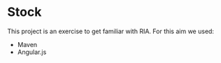 # Stock
This project is an exercise to get familiar with RIA.
For this aim we used:
- Maven
- Angular.js
